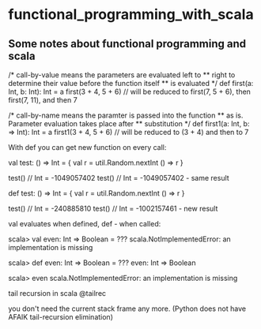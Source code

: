 # functional_programming_with_scala

## Some notes about functional programming and scala

/* call-by-value means the parameters are evaluated left to 
** right to determine their value before the function itself 
** is evaluated 
*/
def first(a: Int, b: Int): Int = a
first(3 + 4, 5 + 6) // will be reduced to first(7, 5 + 6), then first(7, 11), and then 7

/* call-by-name means the paramter is passed into the function 
** as is. Parameter evaluation takes place after 
** substitution 
*/
def first1(a: Int, b: => Int): Int = a
first1(3 + 4, 5 + 6) // will be reduced to (3 + 4) and then to 7



With def you can get new function on every call:

val test: () => Int = {
  val r = util.Random.nextInt
  () => r
}

test()
// Int = -1049057402
test()
// Int = -1049057402 - same result

def test: () => Int = {
  val r = util.Random.nextInt
  () => r
}

test()
// Int = -240885810
test()
// Int = -1002157461 - new result


val evaluates when defined, def - when called:

scala> val even: Int => Boolean = ???
scala.NotImplementedError: an implementation is missing

scala> def even: Int => Boolean = ???
even: Int => Boolean

scala> even
scala.NotImplementedError: an implementation is missing


tail recursion in scala 
@tailrec

you don't need the current stack frame any more. (Python does not have AFAIK tail-recursion elimination)
